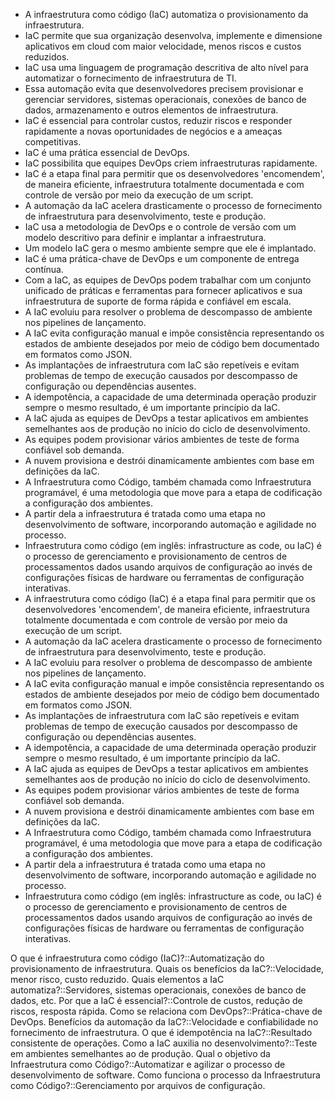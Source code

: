 
- A infraestrutura como código (IaC) automatiza o provisionamento da infraestrutura.
- IaC permite que sua organização desenvolva, implemente e dimensione aplicativos em cloud com maior velocidade, menos riscos e custos reduzidos.
- IaC usa uma linguagem de programação descritiva de alto nível para automatizar o fornecimento de infraestrutura de TI.
- Essa automação evita que desenvolvedores precisem provisionar e gerenciar servidores, sistemas operacionais, conexões de banco de dados, armazenamento e outros elementos de infraestrutura.
- IaC é essencial para controlar custos, reduzir riscos e responder rapidamente a novas oportunidades de negócios e a ameaças competitivas.
- IaC é uma prática essencial de DevOps.
- IaC possibilita que equipes DevOps criem infraestruturas rapidamente.
- IaC é a etapa final para permitir que os desenvolvedores 'encomendem', de maneira eficiente, infraestrutura totalmente documentada e com controle de versão por meio da execução de um script.
- A automação da IaC acelera drasticamente o processo de fornecimento de infraestrutura para desenvolvimento, teste e produção.
- IaC usa a metodologia de DevOps e o controle de versão com um modelo descritivo para definir e implantar a infraestrutura.
- Um modelo IaC gera o mesmo ambiente sempre que ele é implantado.
- IaC é uma prática-chave de DevOps e um componente de entrega contínua.
- Com a IaC, as equipes de DevOps podem trabalhar com um conjunto unificado de práticas e ferramentas para fornecer aplicativos e sua infraestrutura de suporte de forma rápida e confiável em escala.
- A IaC evoluiu para resolver o problema de descompasso de ambiente nos pipelines de lançamento.
- A IaC evita configuração manual e impõe consistência representando os estados de ambiente desejados por meio de código bem documentado em formatos como JSON.
- As implantações de infraestrutura com IaC são repetíveis e evitam problemas de tempo de execução causados por descompasso de configuração ou dependências ausentes.
- A idempotência, a capacidade de uma determinada operação produzir sempre o mesmo resultado, é um importante princípio da IaC.
- A IaC ajuda as equipes de DevOps a testar aplicativos em ambientes semelhantes aos de produção no início do ciclo de desenvolvimento.
- As equipes podem provisionar vários ambientes de teste de forma confiável sob demanda.
- A nuvem provisiona e destrói dinamicamente ambientes com base em definições da IaC.
- A Infraestrutura como Código, também chamada como Infraestrutura programável, é uma metodologia que move para a etapa de codificação a configuração dos ambientes.
- A partir dela a infraestrutura é tratada como uma etapa no desenvolvimento de software, incorporando automação e agilidade no processo.
- Infraestrutura como código (em inglês: infrastructure as code, ou IaC) é o processo de gerenciamento e provisionamento de centros de processamentos dados usando arquivos de configuração ao invés de configurações físicas de hardware ou ferramentas de configuração interativas.
- A infraestrutura como código (IaC) é a etapa final para permitir que os desenvolvedores 'encomendem', de maneira eficiente, infraestrutura totalmente documentada e com controle de versão por meio da execução de um script.
- A automação da IaC acelera drasticamente o processo de fornecimento de infraestrutura para desenvolvimento, teste e produção.
- A IaC evoluiu para resolver o problema de descompasso de ambiente nos pipelines de lançamento.
- A IaC evita configuração manual e impõe consistência representando os estados de ambiente desejados por meio de código bem documentado em formatos como JSON.
- As implantações de infraestrutura com IaC são repetíveis e evitam problemas de tempo de execução causados por descompasso de configuração ou dependências ausentes.
- A idempotência, a capacidade de uma determinada operação produzir sempre o mesmo resultado, é um importante princípio da IaC.
- A IaC ajuda as equipes de DevOps a testar aplicativos em ambientes semelhantes aos de produção no início do ciclo de desenvolvimento.
- As equipes podem provisionar vários ambientes de teste de forma confiável sob demanda.
- A nuvem provisiona e destrói dinamicamente ambientes com base em definições da IaC.
- A Infraestrutura como Código, também chamada como Infraestrutura programável, é uma metodologia que move para a etapa de codificação a configuração dos ambientes.
- A partir dela a infraestrutura é tratada como uma etapa no desenvolvimento de software, incorporando automação e agilidade no processo.
- Infraestrutura como código (em inglês: infrastructure as code, ou IaC) é o processo de gerenciamento e provisionamento de centros de processamentos dados usando arquivos de configuração ao invés de configurações físicas de hardware ou ferramentas de configuração interativas. 

O que é infraestrutura como código (IaC)?::Automatização do provisionamento de infraestrutura. 
Quais os benefícios da IaC?::Velocidade, menor risco, custo reduzido. 
Quais elementos a IaC automatiza?::Servidores, sistemas operacionais, conexões de banco de dados, etc. 
Por que a IaC é essencial?::Controle de custos, redução de riscos, resposta rápida. Como se relaciona com DevOps?::Prática-chave de DevOps. Benefícios da automação da IaC?::Velocidade e confiabilidade no fornecimento de infraestrutura. 
O que é idempotência na IaC?::Resultado consistente de operações. 
Como a IaC auxilia no desenvolvimento?::Teste em ambientes semelhantes ao de produção.
Qual o objetivo da Infraestrutura como Código?::Automatizar e agilizar o processo de desenvolvimento de software. 
Como funciona o processo da Infraestrutura como Código?::Gerenciamento por arquivos de configuração.